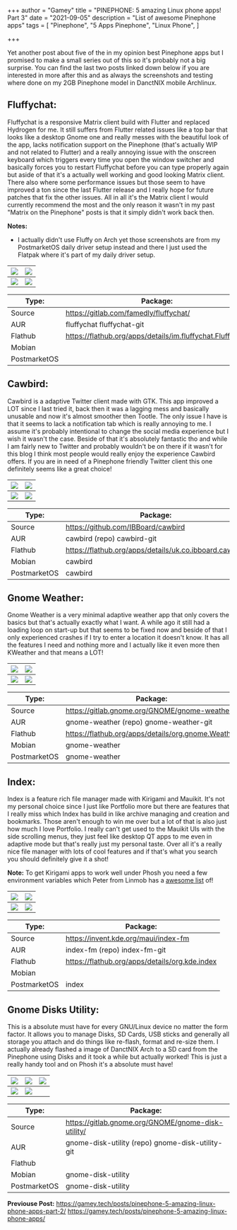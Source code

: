 +++
author = "Gamey"
title = "PINEPHONE: 5 amazing Linux phone apps! Part 3"
date = "2021-09-05"
description = "List of awesome Pinephone apps"
tags = [
"Pinephone", "5 Apps Pinephone", "Linux Phone",
]

+++

Yet another post about five of the in my opinion best Pinephone apps but I promised to make a small series out of this so it's probably not a big surprise. You can find the last two posts linked down below if you are interested in more after this and as always the screenshots and testing where done on my 2GB Pinephone model in DanctNIX mobile Archlinux.
<!--more-->

## Fluffychat:
Fluffychat is a responsive Matrix client build with Flutter and replaced Hydrogen for me. It still suffers from Flutter related issues like a top bar that looks like a desktop Gnome one and really messes with the beautiful look of the app, lacks notification support on the Pinephone (that's actually WIP and not related to Flutter) and a really annoying issue with the onscreen keyboard which triggers every time you open the window switcher and basically forces you to restart Fluffychat before you can type properly again but aside of that it's a actually well working and good looking Matrix client. There also where some performance issues but those seem to have improved a ton since the last Flutter release and I really hope for future patches that fix the other issues. All in all it's the Matrix client I would currently recommend the most and the only reason it wasn't in my past "Matrix on the Pinephone" posts is that it simply didn't work back then.

**Notes:**
- I actually didn't use Fluffy on Arch yet those screenshots are from my PostmarketOS daily driver setup instead and there I just used the Flatpak where it's part of my daily driver setup.

| ![](https://pixelfed-prod.nyc3.cdn.digitaloceanspaces.com/public/m/_v2/245825453661753344/1672d1d81-1ab3fb/7KZo37K5swuk/7Y1F4bU4pu1R1z7jCLwU2uDGj0NWRQaLhBBljbux.png) | ![](https://pixelfed.social/storage/m/_v2/245825453661753344/1672d1d81-1ab3fb/9xLMO3fpzIov/OeI4ZxBvL3N2znQ5sRtAAPaSU71uXeQXdLwryZmD.png) |
|-------|-------|
| ![](https://pixelfed.social/storage/m/_v2/245825453661753344/1672d1d81-1ab3fb/fWirm1AfJJyU/qIMqTcsan2HIuCZrOBMyD43edQ4jlK1MF6OOuzE4.png) | ![](https://pixelfed.social/storage/m/_v2/245825453661753344/1672d1d81-1ab3fb/tdwDPV3wswYD/subqwf5mGsq8LepVOuxB2eA43uSXHMZwN1qwenoJ.png) |

| Type: | Package: |
|-------|-------|
| Source | https://gitlab.com/famedly/fluffychat/ |
| AUR | fluffychat fluffychat-git |
| Flathub | https://flathub.org/apps/details/im.fluffychat.Fluffychat |
| Mobian |  |
| PostmarketOS |  |

## Cawbird:
Cawbird is a adaptive Twitter client made with GTK. This app improved a LOT since I last tried it, back then it was a lagging mess and basically unusable and now it's almost smoother then Tootle. The only issue I have is that it seems to lack a notification tab which is really annoying to me. I assume it's probably intentional to change the social media experience but I wish it wasn't the case. Beside of that it's absolutely fantastic tho and while I am fairly new to Twitter and probably wouldn't be on there if it wasn't for this blog I think most people would really enjoy the experience Cawbird offers. If you are in need of a Pinephone friendly Twitter client this one definitely seems like a great choice!

| ![](https://pixelfed-prod.nyc3.cdn.digitaloceanspaces.com/public/m/_v2/245825453661753344/f98697a52-a34568/uP7o5XyaThzH/GwqvF5cf41fShuR8Pq74ErvQ2VCGU0kx3QrWxGTM.png) | ![](https://pixelfed-prod.nyc3.cdn.digitaloceanspaces.com/public/m/_v2/245825453661753344/f98697a52-a34568/Rr7VoXGXzOsB/wwqnGO6Xi8DSJWewPInPNfu5YpYPiJz6XgF5VfvV.png) |
|-------|-------|
| ![](https://pixelfed-prod.nyc3.cdn.digitaloceanspaces.com/public/m/_v2/245825453661753344/f98697a52-a34568/lrjgxOudLI6N/Gjq0sDnGEXpOnRnlaBIzPIbPv1IWcgWqNGMuoJfH.png) | ![](https://pixelfed.social/storage/m/_v2/245825453661753344/f98697a52-a34568/7kRkvgqzdHvX/vCXAimBIo9RycePnVzregFxu4cBWIfWilrQX7Ae7.png) |

| Type: | Package: |
|-------|-------|
| Source | https://github.com/IBBoard/cawbird |
| AUR | cawbird (repo) cawbird-git |
| Flathub | https://flathub.org/apps/details/uk.co.ibboard.cawbird |
| Mobian | cawbird |
| PostmarketOS | cawbird |

## Gnome Weather:
Gnome Weather is a very minimal adaptive weather app that only covers the basics but that's actually exactly what I want. A while ago it still had a loading loop on start-up but that seems to be fixed now and beside of that I only experienced crashes if I try to enter a location it doesn't know. It has all the features I need and nothing more and I actually like it even more then KWeather and that means a LOT!

| ![](https://pixelfed-prod.nyc3.cdn.digitaloceanspaces.com/public/m/_v2/245825453661753344/f98697a52-a34568/BZ6Z2QhoFmx7/9CNwt1wnyh27nJUE9Bx3cfqnsb5kvv4sDOJL6YDT.png) | ![](https://pixelfed-prod.nyc3.cdn.digitaloceanspaces.com/public/m/_v2/245825453661753344/f98697a52-a34568/AmIQFnHrcF2z/QGjaMaXwt6ji7G6U4IVNrWJUoeLiH7Dq5uQdJpGi.png) |
|-------|-------|
| ![](https://pixelfed-prod.nyc3.cdn.digitaloceanspaces.com/public/m/_v2/245825453661753344/f98697a52-a34568/DVqaQ5cmzVs2/klZn9ugfJ0CUInwhhViq5wwK4myz2coMzFGVUoJ1.png) | ![](https://pixelfed.social/storage/m/_v2/245825453661753344/f98697a52-a34568/sgCBJxCcd5au/PZo6wOmc8L1g59DWNxxLWaShL2conNukCuUH1lEO.png) |

| Type: | Package: |
|-------|-------|
| Source | https://gitlab.gnome.org/GNOME/gnome-weather |
| AUR | gnome-weather (repo) gnome-weather-git |
| Flathub | https://flathub.org/apps/details/org.gnome.Weather |
| Mobian | gnome-weather |
| PostmarketOS | gnome-weather |

## Index:
Index is a feature rich file manager made with Kirigami and Mauikit. It's not my personal choice since I just like Portfolio more but there are features that I really miss which Index has build in like archive managing and creation and bookmarks. Those aren't enough to win me over but a lot of that is also just how much I love Portfolio. I really can't get used to the Mauikit UIs with the side scrolling menus, they just feel like desktop QT apps to me even in adaptive mode but that's really just my personal taste. Over all it's a really nice file manager with lots of cool features and if that's what you search you should definitely give it a shot!

**Note:**
To get Kirigami apps to work well under Phosh you need a few environment variables which Peter from Linmob has a [awesome list](https://github.com/1peter10/linuxphone-tweaks/blob/main/etc/environment) of!

| ![](https://pixelfed-prod.nyc3.cdn.digitaloceanspaces.com/public/m/_v2/245825453661753344/f98697a52-a34568/3eSXm1oHXppY/eCt6rLwtuIpZbuTOIikJhkrLwRVOSJjetEONkYKA.png) | ![](https://pixelfed-prod.nyc3.cdn.digitaloceanspaces.com/public/m/_v2/245825453661753344/f98697a52-a34568/pftejfKVKALP/U6rduqu1nhVhggmr7w58zmyGV1gprY6wOQeN0BuW.png) |
|-------|-------|
| ![](https://pixelfed-prod.nyc3.cdn.digitaloceanspaces.com/public/m/_v2/245825453661753344/f98697a52-a34568/PPQ9g9DUosHr/NOU8aX3VgAhzoMl70sZG7Z89tgVVcW6AZxUbMS4Q.png) | ![](https://pixelfed.social/storage/m/_v2/245825453661753344/f98697a52-a34568/xR2ts8ve9G2Q/x788t19w5aANLQJd4WTKAPvCKWlWUQdHTBe0BVyQ.png) |

| Type: | Package: |
|-------|-------|
| Source | https://invent.kde.org/maui/index-fm |
| AUR | index-fm (repo) index-fm-git |
| Flathub | https://flathub.org/apps/details/org.kde.index |
| Mobian |  |
| PostmarketOS | index |

## Gnome Disks Utility:
This is a absolute must have for every GNU/Linux device no matter the form factor. It allows you to manage Disks, SD Cards, USB sticks and generally all storage you attach and do things like re-flash, format and re-size them. I actually already flashed a image of DanctNIX Arch to a SD card from the Pinephone using Disks and it took a while but actually worked! This is just a really handy tool and on Phosh it's a absolute must have!

| ![](https://pixelfed-prod.nyc3.cdn.digitaloceanspaces.com/public/m/_v2/245825453661753344/f98697a52-a34568/Td1un0vAfTV4/ByY5meTbvyMFzGp0g4i6GvZM1hIoO0zGO4lz9lhF.png) | ![](https://pixelfed-prod.nyc3.cdn.digitaloceanspaces.com/public/m/_v2/245825453661753344/f98697a52-a34568/2v8zqkfHQouc/9yjWpktNl1Yvri7l97KLsapgsyQsDtPrpwPMlJNB.png) | ![](https://pixelfed-prod.nyc3.cdn.digitaloceanspaces.com/public/m/_v2/245825453661753344/f98697a52-a34568/Uoq2SNnfM9Ai/ra7dXgc4SeLiUwdOUbHkCWVdLXhsNOh7IU6iCU96.png) |
|-------|-------|-------|
| ![](https://pixelfed-prod.nyc3.cdn.digitaloceanspaces.com/public/m/_v2/245825453661753344/f98697a52-a34568/WONNHBCN3IRn/qjpQgI5Og2eTUD4mOXeer3Xu4vE9MmOKO7hhiWvL.png) | ![](https://pixelfed.social/storage/m/_v2/245825453661753344/f98697a52-a34568/5b2iQEo6r7pa/0tOLztN6Co9L92yRkC7QUgOdhSjk9TaSLYYDOQK0.png) | ![]() |

| Type: | Package: |
|-------|-------|
| Source | https://gitlab.gnome.org/GNOME/gnome-disk-utility/ |
| AUR | gnome-disk-utility (repo) gnome-disk-utility-git |
| Flathub |  |
| Mobian | gnome-disk-utility |
| PostmarketOS | gnome-disk-utility |

**Previouse Post:**
https://gamey.tech/posts/pinephone-5-amazing-linux-phone-apps-part-2/
https://gamey.tech/posts/pinephone-5-amazing-linux-phone-apps/
